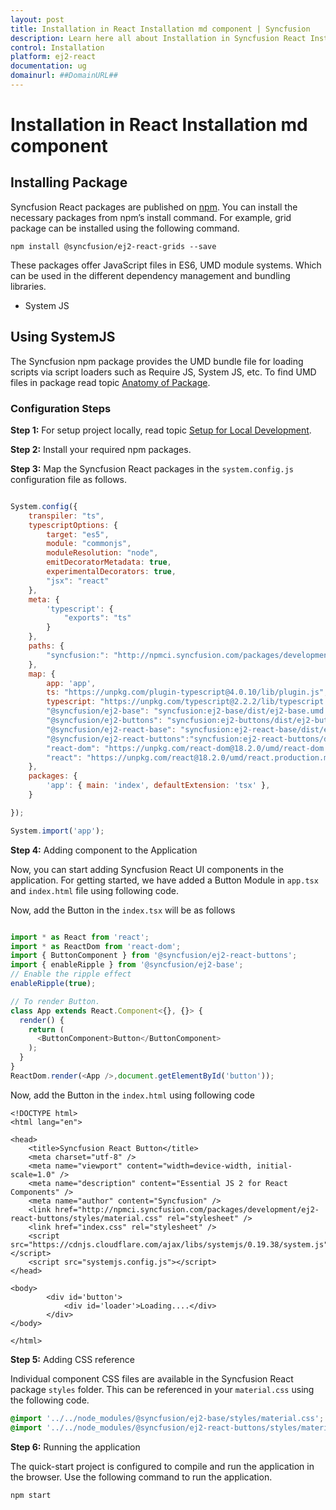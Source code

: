 ```yaml
---
layout: post
title: Installation in React Installation md component | Syncfusion
description: Learn here all about Installation in Syncfusion React Installation md component of Syncfusion Essential JS 2 and more.
control: Installation 
platform: ej2-react
documentation: ug
domainurl: ##DomainURL##
---
```


# Installation in React Installation md component

## Installing Package

Syncfusion React packages are published on
[npm](https://www.npmjs.com/search?q=ej2-react&page=1&ranking=optimal).
You can install the necessary packages from npm’s install command.
For example, grid package can be installed using the following command.

```
npm install @syncfusion/ej2-react-grids --save
```

These packages offer JavaScript files in ES6, UMD module systems. Which can be used in the different
dependency management and bundling libraries.

* System JS

## Using SystemJS

The Syncfusion npm package provides the UMD bundle file for loading scripts via script loaders such as
Require JS, System JS, etc. To find UMD files in package read topic [Anatomy of Package](deployment#anatomy-of-npm-packages).

### Configuration Steps

**Step 1:** For setup project locally, read topic [Setup for Local Development](getting-started/quick-start#preparing-the-application).

**Step 2:** Install your required npm packages.

**Step 3:** Map the Syncfusion React packages in the `system.config.js` configuration
file as follows.

```javascript

System.config({
    transpiler: "ts",
    typescriptOptions: {
        target: "es5",
        module: "commonjs",
        moduleResolution: "node",
        emitDecoratorMetadata: true,
        experimentalDecorators: true,
        "jsx": "react"
    },
    meta: {
        'typescript': {
            "exports": "ts"
        }
    },
    paths: {
        "syncfusion:": "http://npmci.syncfusion.com/packages/development/"
    },
    map: {
        app: 'app',
        ts: "https://unpkg.com/plugin-typescript@4.0.10/lib/plugin.js",
        typescript: "https://unpkg.com/typescript@2.2.2/lib/typescript.js",
        "@syncfusion/ej2-base": "syncfusion:ej2-base/dist/ej2-base.umd.min.js",
        "@syncfusion/ej2-buttons": "syncfusion:ej2-buttons/dist/ej2-buttons.umd.min.js",
        "@syncfusion/ej2-react-base": "syncfusion:ej2-react-base/dist/ej2-react-base.umd.min.js",
        "@syncfusion/ej2-react-buttons":"syncfusion:ej2-react-buttons/dist/ej2-react-buttons.umd.min.js",
        "react-dom": "https://unpkg.com/react-dom@18.2.0/umd/react-dom.production.min.js",
        "react": "https://unpkg.com/react@18.2.0/umd/react.production.min.js",
    },
    packages: {
        'app': { main: 'index', defaultExtension: 'tsx' },
    }

});

System.import('app');

```

**Step 4:** Adding component to the Application

Now, you can start adding Syncfusion React UI components in the application.
For getting started, we have added a Button Module in `app.tsx` and `index.html` file
using following code.

Now, add the Button in the `index.tsx` will be as follows

```ts

import * as React from 'react';
import * as ReactDom from 'react-dom';
import { ButtonComponent } from '@syncfusion/ej2-react-buttons';
import { enableRipple } from '@syncfusion/ej2-base';
// Enable the ripple effect
enableRipple(true);

// To render Button.
class App extends React.Component<{}, {}> {
  render() {
    return (
      <ButtonComponent>Button</ButtonComponent>
    );
  }
}
ReactDom.render(<App />,document.getElementById('button'));

```

Now, add the Button in the `index.html` using following code

```
<!DOCTYPE html>
<html lang="en">

<head>
    <title>Syncfusion React Button</title>
    <meta charset="utf-8" />
    <meta name="viewport" content="width=device-width, initial-scale=1.0" />
    <meta name="description" content="Essential JS 2 for React Components" />
    <meta name="author" content="Syncfusion" />
    <link href="http://npmci.syncfusion.com/packages/development/ej2-react-buttons/styles/material.css" rel="stylesheet" />
    <link href="index.css" rel="stylesheet" />
    <script src="https://cdnjs.cloudflare.com/ajax/libs/systemjs/0.19.38/system.js"></script>
    <script src="systemjs.config.js"></script>
</head>

<body>
        <div id='button'>
            <div id='loader'>Loading....</div>
        </div>
</body>

</html>
```

**Step 5:** Adding CSS reference

Individual component CSS files are available in the Syncfusion React package `styles` folder.
This can be referenced in your `material.css` using the following code.

```css
@import '../../node_modules/@syncfusion/ej2-base/styles/material.css';
@import '../../node_modules/@syncfusion/ej2-react-buttons/styles/material.css';
```

**Step 6:** Running the application

The quick-start project is configured to compile and run the application in the browser.
Use the following command to run the application.

```
npm start
```
